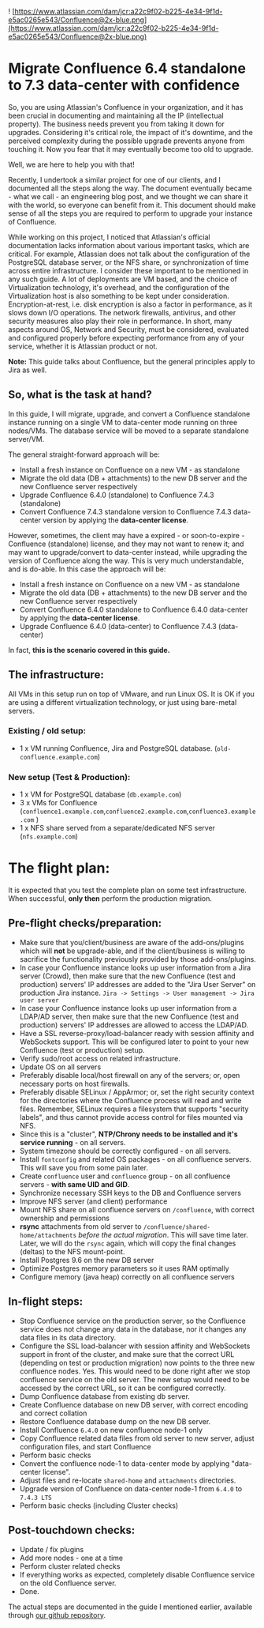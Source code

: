 ! [https://www.atlassian.com/dam/jcr:a22c9f02-b225-4e34-9f1d-e5ac0265e543/Confluence@2x-blue.png](https://www.atlassian.com/dam/jcr:a22c9f02-b225-4e34-9f1d-e5ac0265e543/Confluence@2x-blue.png)

# Migrate Confluence 6.4 standalone to 7.3 data-center with confidence

So, you are using Atlassian's Confluence in your organization, and it has been crucial in documenting and maintaining all the IP (intellectual property). The business needs prevent you from taking it down for upgrades. Considering it's critical role, the impact of it's downtime, and the perceived complexity during the possible upgrade prevents anyone from touching it. Now you fear that it may eventually become too old to upgrade. 

Well, we are here to help you with that!

Recently, I undertook a similar project for one of our clients, and I documented all the steps along the way. The document eventually became - what we call - an engineering blog post, and we thought  we can share it with the world, so everyone can benefit from it. This document should make sense of all the steps you are required to perform to upgrade your instance of Confluence.

While working on this project, I noticed that Atlassian's official documentation lacks information about various important tasks, which are critical. For example, Atlassian does not talk about the configuration of the PostgreSQL database server, or the NFS share, or synchronization of time across entire infrastructure. I consider these important to be mentioned in any such guide. A lot of deployments are VM based, and the choice of Virtualization technology, it's overhead, and the configuration of the Virtualization host is also something to be kept under consideration. Encryption-at-rest, i.e. disk encryption is also a factor in performance, as it slows down I/O operations. The network firewalls, antivirus, and other security measures also play their role in performance. In short, many aspects around OS, Network and Security, must be considered, evaluated and configured properly before expecting performance from any of your service, whether it is Atlassian product or not.

**Note:** This guide talks about Confluence, but the general principles apply to Jira as well.

## So, what is the task at hand?

In this guide, I will migrate, upgrade, and convert a Confluence standalone instance running on a single VM to data-center mode running on three nodes/VMs. The database service will be moved to a separate standalone server/VM.

The general straight-forward approach will be:
* Install a fresh instance on Confluence on a new VM - as standalone
* Migrate the old data (DB + attachments) to the new DB server and the new Confluence server respectively
* Upgrade Confluence 6.4.0 (standalone) to Confluence 7.4.3 (standalone)
* Convert Confluence 7.4.3 standalone version to Confluence 7.4.3 data-center version by applying the **data-center license**.

However, sometimes, the client may have a expired - or soon-to-expire - Confluence (standalone) license, and they may not want to renew it; and may want to upgrade/convert to data-center instead, while upgrading the version of Confluence along the way. This is very much understandable, and is do-able. In this case the approach will be:

* Install a fresh instance on Confluence on a new VM - as standalone
* Migrate the old data (DB + attachments) to the new DB server and the new Confluence server respectively
* Convert Confluence 6.4.0 standalone to Confluence 6.4.0 data-center by applying the **data-center license**.
* Upgrade Confluence 6.4.0 (data-center) to Confluence 7.4.3 (data-center)

In fact, **this is the scenario covered in this guide.**

## The infrastructure:
All VMs in this setup run on top of VMware, and run Linux OS. It is OK if you are using a different virtualization technology, or just using bare-metal servers.

### Existing / old setup:
* 1 x VM running Confluence, Jira and PostgreSQL database. (`old-confluence.example.com`)

### New setup (Test & Production):
* 1 x VM for PostgreSQL database (`db.example.com`)
* 3 x VMs for Confluence (`confluence1.example.com`,`confluence2.example.com`,`confluence3.example.com` )
* 1 x NFS share served from a separate/dedicated NFS server (`nfs.example.com`)


# The flight plan:
It is expected that you test the complete plan on some test infrastructure. When successful, **only then** perform the production migration.

## Pre-flight checks/preparation:
* Make sure that you/client/business are aware of the add-ons/plugins which will **not** be upgrade-able, and if the client/business is willing to sacrifice the functionality previously provided by those add-ons/plugins.
* In case your Confluence instance looks up user information from a Jira server (Crowd), then make sure that the new Confluence (test and production) servers' IP addresses are added to the "Jira User Server" on production Jira instance. `Jira -> Settings -> User management -> Jira user server`
* In case your Confluence instance looks up user information from a LDAP/AD server, then make sure that the new Confluence (test and production) servers' IP addresses are allowed to access the LDAP/AD.
* Have a SSL reverse-proxy/load-balancer ready with session affinity and WebSockets support. This will be configured later to point to your new Confluence (test or production) setup.
* Verify sudo/root access on related infrastructure.
* Update OS on all servers
* Preferably disable local/host firewall on any of the servers; or, open necessary ports on host firewalls. 
* Preferably disable SELinux / AppArmor; or, set the right security context for the directories where the Confluence process will read and write files. Remember, SELinux requires a filesystem that supports "security labels", and thus cannot provide access control for files mounted via NFS.
* Since this is a "cluster", **NTP/Chrony needs to be installed and it's service running** - on all servers.
* System timezone should be correctly configured - on all servers.
* Install `fontconfig` and related OS packages - on all confluence servers. This will save you from some pain later.
* Create `confluence` user and `confluence` group - on all confluence servers - **with same UID and GID**.
* Synchronize necessary SSH keys to the DB and Confluence servers
* Improve NFS server (and client) performance
* Mount NFS share on all confluence servers on `/confluence`, with correct ownership and permissions
* **rsync** attachments from old server to `/confluence/shared-home/attachments` *before the actual migration*. This will save time later. Later, we will do the `rsync` again, which will copy the final changes (deltas) to the NFS mount-point.
* Install Postgres 9.6 on the new DB server
* Optimize Postgres memory parameters so it uses RAM optimally
* Configure memory (java heap) correctly on all confluence servers


## In-flight steps:
* Stop Confluence service on the production server, so the Confluence service does not change any data in the database, nor it changes any data files in its data directory.
* Configure the SSL load-balancer with session affinity and WebSockets support in front of the cluster, and make sure that the correct URL (depending on test or production migration) now points to the three new confluence nodes. Yes. This would need to be done right after we stop confluence service on the old server. The new setup would need to be accessed by the correct URL, so it can be configured correctly.
* Dump Confluence database from existing db server.
* Create Confluence database on new DB server, with correct encoding and correct collation
* Restore Confluence database dump on the new DB server.
* Install Confluence `6.4.0` on new confluence node-1 only
* Copy Confluence related data files from old server to new server, adjust configuration files, and start Confluence
* Perform basic checks
* Convert the confluence node-1 to data-center mode by applying "data-center license".
* Adjust files and re-locate `shared-home` and `attachments` directories.
* Upgrade version of Confluence on data-center node-1 from `6.4.0` to `7.4.3 LTS` 
* Perform basic checks (including Cluster checks)

## Post-touchdown checks:
* Update / fix plugins
* Add more nodes - one at a time
* Perform cluster related checks
* If everything works as expected, completely disable Confluence service on the old Confluence server.
* Done.

The actual steps are documented in the guide I mentioned earlier, available through [our github repository](https://github.com/Praqma/atlassian-guides/blob/master/confluence/confluence-6.4.0-standalone-to-7.4.3-datacenter.md).
